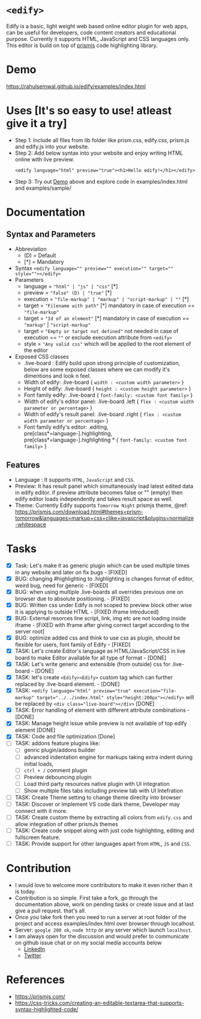 # `<edify>`
Edify is a basic, light weight web based online editor plugin for web apps, can be useful for developers, code content creators and educational purpose. Currently it supports HTML, JavaScript and CSS languages only. This editor is build on top of [prismjs](https://prismjs.com/) code highlighting library.  

# Demo
https://rahulsemwal.github.io/edify/examples/index.html

# Uses [It's so easy to use! atleast give it a try]
- Step 1: Include all files from lib folder like prism.css, edify.css, prism.js and edify.js into your website.
- Step 2: Add below syntax into your website and enjoy writing HTML online with live preview.
  ``` 
  <edify language="html" preview="true"><h1>Hello edify!</h1></edify> 
  ```
- Step 3: Try out [Demo](#demo) above and explore code in examples/index.html and examples/sample/

# Documentation
## Syntax and Parameters
- Abbreviation
  * (D) = Default
  * [*] = Mandatory
- Syntax ``` <edify language="" preview="" execution="" target="" style=""></edify> ```
- Parameters
  * language  =  `"html" | "js" | "css"` [*]
  * preview   =  `"false" (D) | "true"` [*]
  * execution =  `"file-markup" | "markup" | "script-markup" | ""` [*]  
  * target    =  `"Filename with path"` [*] mandatory in case of execution == `"file-markup"`
  * target    =  `"Id of an element"` [*] mandatory in case of execution == `"markup"` | `"script-markup"`
  * target    =  `"Empty or target not defined"` not needed in case of execution == `""` or exclude execution attribute from `<edify>`     
  * style     =  `"Any valid css"` which will be applied to the root element of the editor
- Exposed CSS classes
  * .live-board : Edify build upon strong principle of customization, below are some exposed classes where we can modify it's dimentions and look n feel.
  * Width of edify: .live-board  { `width : <custom width parameter>` }
  * Height of edify: .live-board { `height : <custom height parameter>` }
  * Font family edify: .live-board { `font-family: <custom font family>` } 
  * Width of edify's editor panel: .live-board .left { `flex : <custom width parameter or percentage>` }
  * Width of edify's result panel: .live-board .right { `flex : <custom width parameter or percentage>` }
  * Font family edify's editor: .editing, pre[class*=language-].highlighting, pre[class*=language-].highlighting * { `font-family: <custom font family>` }   
  
## Features
- Language : It supports `HTML`, `JavaScript` and `CSS`.
- Preview: It has result panel which simultaneously load latest edited data in edify editor. if preview attribute becomes false or "" (empty) then edify editor loads independently and takes result space as well.
-  Theme: Currently Edify supports `Tomorrow Night` prismjs theme, @ref: https://prismjs.com/download.html#themes=prism-tomorrow&languages=markup+css+clike+javascript&plugins=normalize-whitespace

# Tasks
- [x] Task: Let's make it as generic plugin which can be used multiple times in any website and later on fix bugs - [FIXED]
- [x] BUG: changing #highlighting to .highlighting is changes format of editor, weird bug, need for generic - [FIXED]
- [x] BUG: when using multiple .live-boards all overrides previous one on browser due to absolute positioning. - [FIXED]
- [x] BUG: Written css under Edify is not scoped to preview block other wise it is applying to outside HTML - [FIXED iframe introduced]
- [x] BUG: External resorces line script, link, img etc are not loading inside iframe - [FiXED with Iframe after giving correct target according to the server root]  
- [x] BUG: optimize added css and think to use css as plugin, should be flexible for users, font family of Edify - [FIXED]
- [x] TASK: Let's create Editor's language as HTML/JavaScript/CSS in live board to make Editor available for all type of format - [DONE] 
- [x] TASK: Let's write generic and extensible (from outside) css for .live-board - [DONE]
- [x] TASK: let's create `<Edify><Edify>` custom tag which can further replaced by .live-board element. - [DONE]
- [x] TASK: `<edify language="html" preview="true" execution="file-markup" target="../../index.html" style="height:200px"></edify>` will be replaced by `<div class="live-board"></div>` [DONE]   
- [x] TASK: Error handling of <edify> element with different attribute combinations - [DONE] 
- [x] TASK: Manage height issue while preview is not available of top edify element [DONE] 
- [x] TASK: Code and file optimization [Done]
- [ ] TASK: addons feature plugins like: 
  * [ ] genric plugin/addons builder 
  * [ ] advanced indentation engine for markups taking extra indent during initial loads, 
  * [ ] `ctrl + /` comment plugin 
  * [ ] Preview debouncing plugin
  * [ ] Load third party resources native plugin with UI integration
  * [ ] Show multiple files tabs including preview tab with UI Intefration
- [ ] TASK: Create Theme setting to change theme direclty into browser
- [ ] TASK: Discover or Implement VS code dark theme, Developer may connect with it more.  
- [ ] TASK: Create custom theme by extracting all colors from `edify.css` and allow integration of other prismJs themes
- [ ] TASK: Create code snippet along with just code highlighting, editing and fullscreen feature. 
- [ ] TASK: Provide support for other languages apart from `HTML`, `JS` and `CSS`.

# Contribution
  - I would love to welcome more contributors to make it even richer than it is today.
  - Contribution is so simple. First take a fork, go through the documentation above, work on pending tasks or create issue and at last give a pull request. that's all.
  - Once you take fork then you need to run a server at root folder of the project and access examples/index.html over browser through localhost.
  - Server: `google 200 ok`, `node http` or any server which launch `localhost`. 
  - I am always open for the discussion and would prefer to communicate on github issue chat or on my social media accounts below 
    * [LinkedIn](https://www.linkedin.com/in/rahul-semwal/) 
    * [Twitter](https://twitter.com/RahulSemwal91)  
  
# References
  - https://prismjs.com/
  - https://css-tricks.com/creating-an-editable-textarea-that-supports-syntax-highlighted-code/ 
